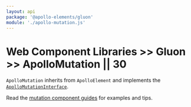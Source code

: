```yaml
---
layout: api
package: '@apollo-elements/gluon'
module: './apollo-mutation.js'
---
```

# Web Component Libraries >> Gluon >> ApolloMutation || 30

`ApolloMutation` inherits from `ApolloElement` and implements the [`ApolloMutationInterface`](/api/interfaces/mutation/).

Read the [mutation component guides](../../../../guides/building-apps/mutations/) for examples and tips.
